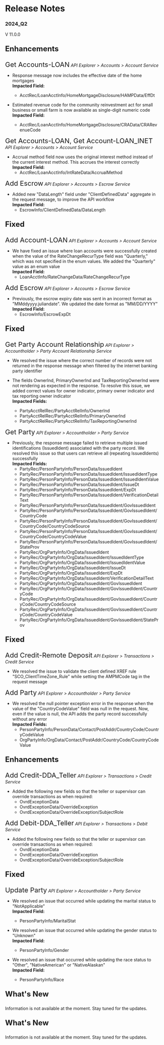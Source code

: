 # Release Notes 
### 2024_Q2
V 11.0.0
<!-- 
type: tab 
titles: Premier, Precision, Signature, Cleartouch, DNA, Finxact
-->


<p style="font-size: 24px; font-weight: bold;">Enhancements </p>

<span style="font-size: 22px; ">Get Accounts-LOAN</span> *API Explorer > Accounts > Account Service*


- Response message now includes the effective date of the home mortgages<br>
**Impacted Field:**
	- AcctRec/LoanAcctInfo/HomeMortgageDisclosure/HAMPData/EffDt<br>

- Estimated revenue code for the community reinvestment act for small business or small farm is now available as single-digit numeric code<br>
**Impacted Field:**
	- AcctRec/LoanAcctInfo/HomeMortgageDisclosure/CRAData/CRARevenueCode


<span style="font-size: 22px; ">Get Accounts-LOAN, Get Account-LOAN_INET</span> *API Explorer > Accounts > Account Service*


- Accrual method field now uses the original interest method instead of the current interest method. This accrues the interest correctly<br>
**Impacted Field:**
	- AcctRec/LoanAcctInfo/IntRateData/AccrualMethod


<span style="font-size: 22px; ">Add Escrow</span> *API Explorer > Accounts > Escrow Service*


- Added new "DataLength" field under "ClientDefinedData" aggregate in the request message, to improve the API workflow<br>
**Impacted Field:**
	- EscrowInfo/ClientDefinedData/DataLength


<p style="font-size: 24px; font-weight: bold;">Fixed </p>

<span style="font-size: 22px; ">Add Account-LOAN</span> *API Explorer > Accounts > Account Service*


- We have fixed an issue where loan accounts were successfully created when the value of the RateChangeRecurType field was "Quarterly," which was not specified in the enum values. We added the "Quarterly" value as an enum value<br>
**Impacted Field:**
	- LoanAcctInfo/RateChangeData/RateChangeRecurType


<span style="font-size: 22px; ">Add Escrow</span> *API Explorer > Accounts > Escrow Service*


- Previously, the escrow expiry date was sent in an incorrect format as "MMddyyyy.juliandate". We updated the date format as "MM/DD/YYYY"<br>
**Impacted Field:**
	- EscrowInfo/EscrowExpDt


<!-- type: tab -->
<p style="font-size: 24px; font-weight: bold;">Fixed </p>

<span style="font-size: 22px; ">Get Party Account Relationship</span> *API Explorer > Accountholder > Party Account Relationship Service*


- We resolved the issue where the correct number of records were not returned in the response message when filtered by the internet banking party identifier

- The fields OwnerInd, PrimaryOwnerInd and TaxReportingOwnerInd were not rendering as expected in the response. To resolve this issue, we added correct values for owner indicator, primary owner indicator and tax reporting owner indicator<br>
**Impacted Fields:**
	- PartyAcctRelRec/PartyAcctRelInfo/OwnerInd
	- PartyAcctRelRec/PartyAcctRelInfo/PrimaryOwnerInd
	- PartyAcctRelRec/PartyAcctRelInfo/TaxReportingOwnerInd

<span style="font-size: 22px; ">Get Party</span> *API Explorer > Accountholder > Party Service*


- Previously, the response message failed to retrieve multiple issued identifications (IssuedIdent) associated with the party record. We resolved this issue so that users can retrieve all (repeating IssuedIdents) successfully<br>
**Impacted Fields:**
	- PartyRec/PersonPartyInfo/PersonData/IssuedIdent
	- PartyRec/PersonPartyInfo/PersonData/IssuedIdent/IssuedIdentType
	- PartyRec/PersonPartyInfo/PersonData/IssuedIdent/IssuedIdentValue
	- PartyRec/PersonPartyInfo/PersonData/IssuedIdent/IssueDt
	- PartyRec/PersonPartyInfo/PersonData/IssuedIdent/ExpDt
	- PartyRec/PersonPartyInfo/PersonData/IssuedIdent/VerificationDetailText
	- PartyRec/PersonPartyInfo/PersonData/IssuedIdent/GovIssuedIdent
	- PartyRec/PersonPartyInfo/PersonData/IssuedIdent/GovIssuedIdent/CountryCode
	- PartyRec/PersonPartyInfo/PersonData/IssuedIdent/GovIssuedIdent/CountryCode/CountryCodeSource
	- PartyRec/PersonPartyInfo/PersonData/IssuedIdent/GovIssuedIdent/CountryCode/CountryCodeValue
	- PartyRec/PersonPartyInfo/PersonData/IssuedIdent/GovIssuedIdent/StateProv
	- PartyRec/OrgPartyInfo/OrgData/IssuedIdent
	- PartyRec/OrgPartyInfo/OrgData/IssuedIdent/IssuedIdentType
	- PartyRec/OrgPartyInfo/OrgData/IssuedIdent/IssuedIdentValue
	- PartyRec/OrgPartyInfo/OrgData/IssuedIdent/IssueDt
	- PartyRec/OrgPartyInfo/OrgData/IssuedIdent/ExpDt
	- PartyRec/OrgPartyInfo/OrgData/IssuedIdent/VerificationDetailText
	- PartyRec/OrgPartyInfo/OrgData/IssuedIdent/GovIssuedIdent
	- PartyRec/OrgPartyInfo/OrgData/IssuedIdent/GovIssuedIdent/CountryCode
	- PartyRec/OrgPartyInfo/OrgData/IssuedIdent/GovIssuedIdent/CountryCode/CountryCodeSource
	- PartyRec/OrgPartyInfo/OrgData/IssuedIdent/GovIssuedIdent/CountryCode/CountryCodeValue
	- PartyRec/OrgPartyInfo/OrgData/IssuedIdent/GovIssuedIdent/StateProv


<!-- type: tab -->
<p style="font-size: 24px; font-weight: bold;">Fixed </p>

<span style="font-size: 22px; ">Add Credit-Remote Deposit</span> *API Explorer > Transactions > Credit Service*


- We resolved the issue to validate the client defined XREF rule "SCO_ClientTimeZone_Rule" while setting the AMPMCode tag in the request message


<span style="font-size: 22px; ">Add Party</span> *API Explorer > Accountholder > Party Service*


- We resolved the null pointer exception error in the response when the value of the "CountryCodeValue" field was null in the request. Now, even if the value is null, the API adds the party record successfully without any error<br>
**Impacted Fields:**
	- PersonPartyInfo/PersonData/Contact/PostAddr/CountryCode/CountryCodeValue
	- OrgPartyInfo/OrgData/Contact/PostAddr/CountryCode/CountryCodeValue


<!-- type: tab -->
<p style="font-size: 24px; font-weight: bold;">Enhancements </p>

<span style="font-size: 22px; ">Add Credit-DDA_Teller</span> *API Explorer > Transactions > Credit Service*


- Added the following new fields so that the teller or supervisor can override transactions as when required:
	- OvrdExceptionData
	- OvrdExceptionData/OverrideException
	- OvrdExceptionData/OverrideException/SubjectRole


<span style="font-size: 22px; ">Add Debit-DDA_Teller</span> *API Explorer > Transactions > Debit Service*


- Added the following new fields so that the teller or supervisor can override transactions as when required:
	- OvrdExceptionData
	- OvrdExceptionData/OverrideException
	- OvrdExceptionData/OverrideException/SubjectRole


<p style="font-size: 24px; font-weight: bold;">Fixed </p>

<span style="font-size: 22px; ">Update Party</span> *API Explorer > Accountholder > Party Service*


- We resolved an issue that occurred while updating the marital status to "NotApplicable"<br>
**Impacted Field:**
	- PersonPartyInfo/MaritalStat

- We resolved an issue that occurred while updating the gender status to "Unknown"<br>
**Impacted Field:**
	- PersonPartyInfo/Gender

- We resolved an issue that occurred while updating the race status to "Other", "NativeAmerican" or "NativeAlaskan"<br>
**Impacted Field:**
	- PersonPartyInfo/Race


<!-- type: tab -->
<p style="font-size: 24px; font-weight: bold;">What's New </p>
Information is not available at the moment. Stay tuned for the updates.

<!-- type: tab -->
<p style="font-size: 24px; font-weight: bold;">What's New </p>
Information is not available at the moment. Stay tuned for the updates.
<!-- type: tab-end -->
